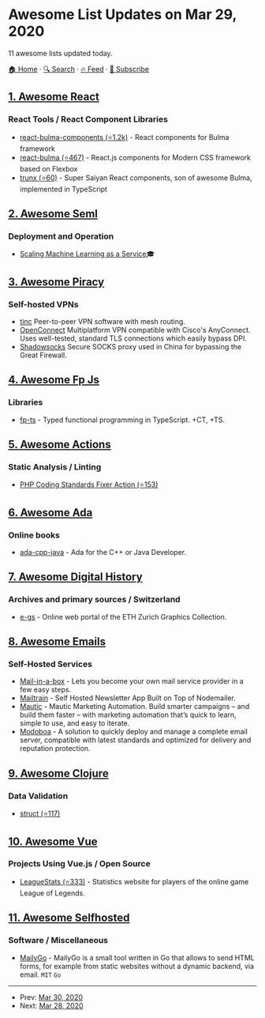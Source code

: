 # Awesome List Updates on Mar 29, 2020

11 awesome lists updated today.

[🏠 Home](/README.md) · [🔍 Search](https://www.trackawesomelist.com/search/) · [🔥 Feed](https://www.trackawesomelist.com/rss.xml) · [📮 Subscribe](https://trackawesomelist.us17.list-manage.com/subscribe?u=d2f0117aa829c83a63ec63c2f&id=36a103854c)



## [1. Awesome React](/content/enaqx/awesome-react/README.md)

### React Tools / React Component Libraries

*   [react-bulma-components (⭐1.2k)](https://github.com/couds/react-bulma-components) - React components for Bulma framework
*   [react-bulma (⭐467)](https://github.com/kulakowka/react-bulma) - React.js components for Modern CSS framework based on Flexbox
*   [trunx (⭐60)](https://github.com/fibo/trunx) - Super Saiyan React components, son of awesome Bulma, implemented in TypeScript

## [2. Awesome Seml](/content/SE-ML/awesome-seml/README.md)

### Deployment and Operation

*   [Scaling Machine Learning as a Service](http://proceedings.mlr.press/v67/li17a/li17a.pdf)🎓

## [3. Awesome Piracy](/content/Igglybuff/awesome-piracy/README.md)

### Self-hosted VPNs

*   [tinc](https://tinc-vpn.org/) Peer-to-peer VPN software with mesh routing.
*   [OpenConnect](https://www.infradead.org/openconnect/) Multiplatform VPN compatible with Cisco's AnyConnect. Uses well-tested, standard TLS connections which easily bypass DPI.
*   [Shadowsocks](https://shadowsocks.org/) Secure SOCKS proxy used in China for bypassing the Great Firewall.

## [4. Awesome Fp Js](/content/stoeffel/awesome-fp-js/README.md)

### Libraries

*   [fp-ts](https://gcanti.github.io/fp-ts/) - Typed functional programming in TypeScript. +CT, +TS.

## [5. Awesome Actions](/content/sdras/awesome-actions/README.md)

### Static Analysis / Linting

*   [PHP Coding Standards Fixer Action (⭐153)](https://github.com/OskarStark/php-cs-fixer-ga)

## [6. Awesome Ada](/content/ohenley/awesome-ada/README.md)

### Online books

*   [ada-cpp-java](https://learn.adacore.com/courses/Ada_For_The_CPP_Java_Developer/index.html) - Ada for the C++ or Java Developer.

## [7. Awesome Digital History](/content/maehr/awesome-digital-history/README.md)

### Archives and primary sources / Switzerland

*   [e-gs](https://www.e-gs.ethz.ch/) - Online web portal of the ETH Zurich Graphics Collection.

## [8. Awesome Emails](/content/jonathandion/awesome-emails/README.md)

### Self-Hosted Services

*   [Mail-in-a-box](https://mailinabox.email/) - Lets you become your own mail service provider in a few easy steps.
*   [Mailtrain](https://mailtrain.org/) - Self Hosted Newsletter App Built on Top of Nodemailer.
*   [Mautic](https://mautic.org/) - Mautic Marketing Automation. Build smarter campaigns – and build them faster – with marketing automation that’s quick to learn, simple to use, and easy to iterate.
*   [Modoboa](https://modoboa.org/) - A solution to quickly deploy and manage a complete email server, compatible with latest standards and optimized for delivery and reputation protection.

## [9. Awesome Clojure](/content/razum2um/awesome-clojure/README.md)

### Data Validation

*   [struct (⭐117)](https://github.com/funcool/struct)

## [10. Awesome Vue](/content/vuejs/awesome-vue/README.md)

### Projects Using Vue.js / Open Source

*   [LeagueStats (⭐333)](https://github.com/vkaelin/LeagueStats) - Statistics website for players of the online game League of Legends.

## [11. Awesome Selfhosted](/content/awesome-selfhosted/awesome-selfhosted/README.md)

### Software / Miscellaneous

*   [MailyGo](https://codeberg.org/jlelse/MailyGo) - MailyGo is a small tool written in Go that allows to send HTML forms, for example from static websites without a dynamic backend, via email. `MIT` `Go`

---

- Prev: [Mar 30, 2020](/content/2020/03/30/README.md)
- Next: [Mar 28, 2020](/content/2020/03/28/README.md)